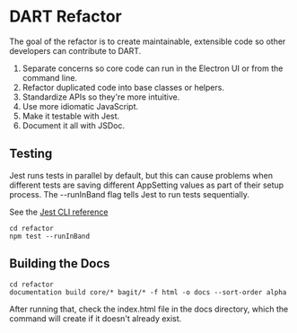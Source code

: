# DART Refactor

The goal of the refactor is to create maintainable, extensible code so other
developers can contribute to DART.

1. Separate concerns so core code can run in the Electron UI or from the command line.
1. Refactor duplicated code into base classes or helpers.
1. Standardize APIs so they're more intuitive.
1. Use more idiomatic JavaScript.
1. Make it testable with Jest.
1. Document it all with JSDoc.

## Testing

Jest runs tests in parallel by default, but this can cause problems when different
tests are saving different AppSetting values as part of their setup process.
The --runInBand flag tells Jest to run tests sequentially.

See the [Jest CLI reference](https://jestjs.io/docs/en/cli.html)

```
cd refactor
npm test --runInBand
```

## Building the Docs

```
cd refactor
documentation build core/* bagit/* -f html -o docs --sort-order alpha
```

After running that, check the index.html file in the docs directory, which the
command will create if it doesn't already exist.
